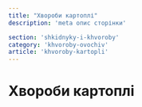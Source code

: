 ```yaml
---
title: "Хвороби картоплі"
description: 'meta опис сторінки'

section: 'shkidnyky-i-khvoroby'
category: 'khvoroby-ovochiv'
article: 'khvoroby-kartopli'
---
```


# Хвороби картоплі